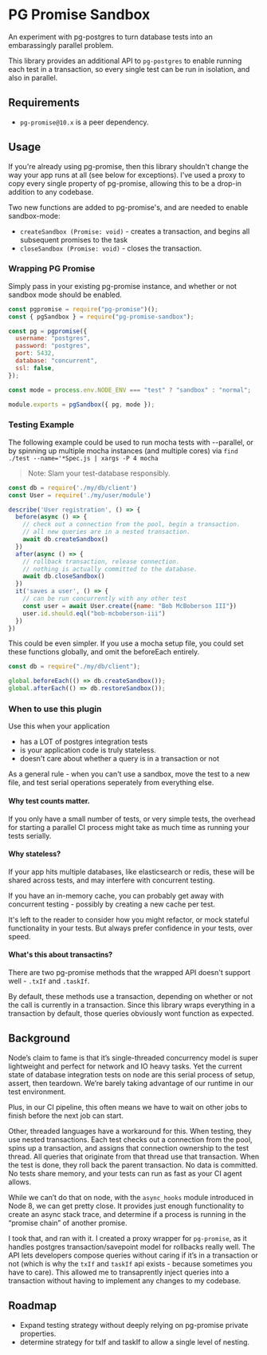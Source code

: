 # PG Promise Sandbox

An experiment with pg-postgres to turn database tests into an embarassingly parallel problem.

This library provides an additional API to `pg-postgres` to enable running each test in a transaction, so every single test can be run in isolation, and also in parallel.

## Requirements

- `pg-promise@10.x` is a peer dependency.

## Usage

If you're already using pg-promise, then this library shouldn't change the way your app runs at all (see below for exceptions). I've used a proxy to copy every single property of pg-promise, allowing this to be a drop-in addition to any codebase.

Two new functions are added to pg-promise's, and are needed to enable sandbox-mode:

- `createSandbox (Promise: void)` - creates a transaction, and begins all
  subsequent promises to the task
- `closeSandbox (Promise: void)` - closes the transaction.

### Wrapping PG Promise

Simply pass in your existing pg-promise instance, and whether or not sandbox mode should be enabled.

```js
const pgpromise = require("pg-promise")();
const { pgSandbox } = require("pg-promise-sandbox");

const pg = pgpromise({
  username: "postgres",
  password: "postgres",
  port: 5432,
  database: "concurrent",
  ssl: false,
});

const mode = process.env.NODE_ENV === "test" ? "sandbox" : "normal";

module.exports = pgSandbox({ pg, mode });
```

### Testing Example

The following example could be used to run mocha tests with --parallel, or by spinning up multiple mocha instances (and multiple cores) via `find ./test --name='*Spec.js | xargs -P 4 mocha`

> Note: Slam your test-database responsibly.

```js
const db = require('./my/db/client')
const User = require('./my/user/module')

describe('User registration', () => {
  before(async () => {
    // check out a connection from the pool, begin a transaction.
    // all new queries are in a nested transaction.
    await db.createSandbox()
  })
  after(async () => {
    // rollback transaction, release connection.
    // nothing is actually committed to the database.
    await db.closeSandbox()
  })
  it('saves a user', () => {
    // can be run concurrently with any other test
    const user = await User.create({name: "Bob McBoberson III"})
    user.id.should.eql("bob-mcboberson-iii")
  })
})
```

This could be even simpler. If you use a mocha setup file, you could set these functions globally, and omit the beforeEach entirely.

```js
const db = require("./my/db/client");

global.beforeEach(() => db.createSandbox());
global.afterEach(() => db.restoreSandbox());
```

### When to use this plugin

Use this when your application

- has a LOT of postgres integration tests
- is your application code is truly stateless.
- doesn't care about whether a query is in a transaction or not

As a general rule - when you can't use a sandbox, move the test to a new file,
and test serial operations seperately from everything else.

#### Why test counts matter.

If you only have a small number of tests, or very simple tests, the overhead for starting a parallel CI process might take as much time as running your tests serially.

#### Why stateless?

If your app hits multiple databases, like elasticsearch or redis, these will be shared across
tests, and may interfere with concurrent testing.

If you have an in-memory cache, you can probably get away with concurrent testing - possibly by creating a new cache per test.

It's left to the reader to consider how you might refactor, or mock stateful functionality in your tests. But always prefer confidence in your tests, over speed.

#### What's this about transactins?

There are two pg-promise methods that the wrapped API doesn't support well - `.txIf` and `.taskIf`.

By default, these methods use a transaction, depending on whether or not the call is currently in a transaction. Since this library wraps everything in a transaction by default, those queries obviously wont function as expected.

## Background

Node’s claim to fame is that it’s single-threaded concurrency model is super lightweight and perfect for network and IO heavy tasks. Yet the current state of database integration tests on node are this serial process of setup, assert, then teardown. We’re barely taking advantage of our runtime in our test environment.

Plus, in our CI pipeline, this often means we have to wait on other jobs to finish before the next job can start.

Other, threaded languages have a workaround for this. When testing, they use nested transactions. Each test checks out a connection from the pool, spins up a transaction, and assigns that connection ownership to the test thread. All queries that originate from that thread use that transaction. When the test is done, they roll back the parent transaction. No data is committed. No tests share memory, and your tests can run as fast as your CI agent allows.

While we can’t do that on node, with the `async_hooks` module introduced in Node 8, we can get pretty close. It provides just enough functionality to create an async stack trace, and determine if a process is running in the “promise chain” of another promise.

I took that, and ran with it. I created a proxy wrapper for `pg-promise`, as it handles postgres transaction/savepoint model for rollbacks really well. The API lets developers compose queries without caring if it’s in a transaction or not (which is why the `txIf` and `taskIf` api exists - because sometimes you have to care). This allowed me to transaprently inject queries into a transaction without having to implement any changes to my codebase.

## Roadmap

- Expand testing strategy without deeply relying on pg-promise private properties.
- determine strategy for txIf and taskIf to allow a single level of nesting.
